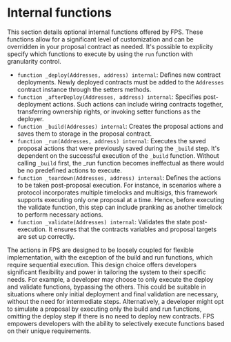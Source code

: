 # Internal functions

This section details optional internal functions offered by FPS. These functions
allow for a significant level of customization and can be overridden in your
proposal contract as needed. It's possible to explicity specify which functions to
execute by using the `run` function with granularity control.

-   `function _deploy(Addresses, address) internal`: Defines new contract deployments. Newly deployed contracts must be added to the `Addresses` contract instance through the setters methods.
-   `function _afterDeploy(Addresses, address) internal`: Specifies post-deployment actions. Such actions can include wiring contracts together, transferring ownership rights, or invoking setter functions as the deployer.
-   `function _build(Addresses) internal`: Creates the proposal actions and saves them to storage in the proposal contract.
-   `function _run(Addresses, address) internal`: Executes the saved proposal
    actions that were previously saved during the `_build` step. It's dependent on the successful execution of the `_build` function. Without calling `_build` first, the \_run function becomes ineffectual as there would be no predefined actions to execute.
-   `function _teardown(Addresses, address) internal`: Defines the actions to be
    taken post-proposal execution. For instance, in scenarios where a protocol
    incorporates multiple timelocks and multisigs, this framework supports
    executing only one proposal at a time. Hence, before executing the validate
    function, this step can include pranking as another timelock to perform
    necessary actions.
-   `function _validate(Addresses) internal`: Validates the state post-execution. It ensures that the contracts variables and proposal targets are set up correctly.

The actions in FPS are designed to be loosely coupled for flexible
implementation, with the exception of the build and run functions, which require
sequential execution. This design choice offers developers significant
flexibility and power in tailoring the system to their specific needs. For
example, a developer may choose to only execute the deploy and validate
functions, bypassing the others. This could be suitable in situations where only
initial deployment and final validation are necessary, without the need for
intermediate steps. Alternatively, a developer might opt to simulate a proposal
by executing only the build and run functions, omitting the deploy step if there
is no need to deploy new contracts. FPS empowers developers
with the ability to selectively execute functions based on their unique
requirements.
